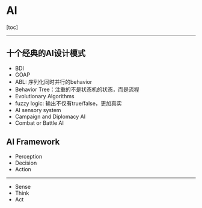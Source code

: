# AI

[toc]

------

## 十个经典的AI设计模式

- BDI
- GOAP
- ABL: 序列化同时并行的behavior
- Behavior Tree：注重的不是状态机的状态，而是流程
- Evolutionary Algorithms
- fuzzy logic: 输出不仅有true/false，更加真实
- AI sensory system
- Campaign and Diplomacy AI
- Combat or Battle AI



## AI Framework

- Perception
- Decision
- Action

------

- Sense
- Think
- Act